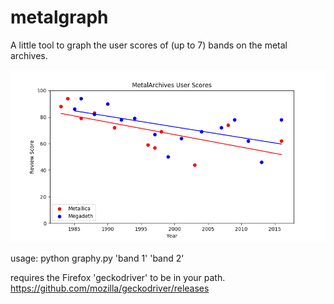 # metalgraph

A little tool to graph the user scores of (up to 7) bands on the metal archives.

![alt text](https://raw.githubusercontent.com/maharshall/metalgraph/master/Figure_1.png)

usage: python graphy.py 'band 1' 'band 2'

requires the Firefox 'geckodriver' to be in your path. https://github.com/mozilla/geckodriver/releases

